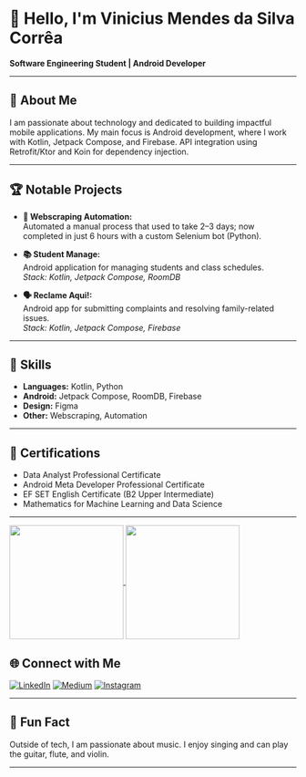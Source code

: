 # 👋 Hello, I'm Vinicius Mendes da Silva Corrêa

**Software Engineering Student | Android Developer**

---

## 🚀 About Me

I am passionate about technology and dedicated to building impactful mobile applications. My main focus is Android development, where I work with Kotlin, Jetpack Compose, and Firebase. API integration using Retrofit/Ktor and Koin for dependency injection. 

---

## 🏆 Notable Projects

- **🤖 Webscraping Automation:**  
  Automated a manual process that used to take 2–3 days; now completed in just 6 hours with a custom Selenium bot (Python).

- **📚 Student Manage:**  
  Android application for managing students and class schedules.  
  *Stack: Kotlin, Jetpack Compose, RoomDB*

- **🗣️ Reclame Aqui!:**  
  Android app for submitting complaints and resolving family-related issues.  
  *Stack: Kotlin, Jetpack Compose, Firebase*

---

## 💼 Skills

- **Languages:** Kotlin, Python  
- **Android:** Jetpack Compose, RoomDB, Firebase  
- **Design:** Figma  
- **Other:** Webscraping, Automation

---

## 📜 Certifications

- Data Analyst Professional Certificate  
- Android Meta Developer Professional Certificate  
- EF SET English Certificate (B2 Upper Intermediate)  
- Mathematics for Machine Learning and Data Science

---

<a href="https://github.com/anuraghazra/github-readme-stats">
  <img height=200 align="center" src="https://github-readme-stats.vercel.app/api?username=vinimendesk&show_icons=true&theme=radical" />
</a>
<a href="https://github.com/anuraghazra/convoychat">
  <img height=200 align="center" src="https://github-readme-stats.vercel.app/api/top-langs?username=vinimendesk&show_icons=true&theme=radical&layout=compact&langs_count=8&card_width=320" />
</a>


## 🌐 Connect with Me

[![LinkedIn](https://img.shields.io/badge/-LinkedIn-blue?logo=linkedin&logoColor=white)](https://www.linkedin.com/in/vinicius-mendes-da-silva-correa-467718260/)
[![Medium](https://img.shields.io/badge/-Medium-black?logo=medium&logoColor=white)](https://medium.com/@vini_mendesk)
[![Instagram](https://img.shields.io/badge/-Instagram-E4405F?logo=instagram&logoColor=white)](https://www.instagram.com/vini_mendesk/)

---

## 🎵 Fun Fact

Outside of tech, I am passionate about music. I enjoy singing and can play the guitar, flute, and violin.

---
